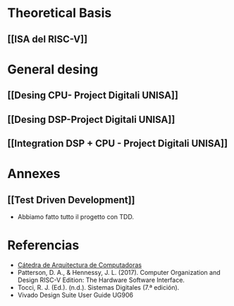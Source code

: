 

# Theoretical Basis

## [[ISA del RISC-V]]
# General desing
## [[Desing CPU- Project Digitali UNISA]]

## [[Desing DSP-Project Digitali UNISA]]

## [[Integration DSP + CPU - Project Digitali UNISA]]

# Annexes

## [[Test Driven Development]]
- Abbiamo fatto tutto il progetto con TDD.




# Referencias
- [Cátedra de Arquitectura de Computadoras](https://microprocesadores.unt.edu.ar/arqcom/)
-  Patterson, D. A., & Hennessy, J. L. (2017). Computer Organization and Design RISC-V Edition: The Hardware Software Interface.
- Tocci, R. J. (Ed.). (n.d.). Sistemas Digitales (7.ª edición).
- Vivado Design Suite User Guide UG906